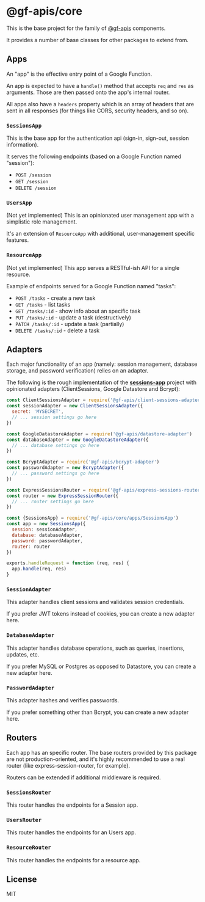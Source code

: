 # @gf-apis/core

This is the base project for the family of [@gf-apis](https://github.com/gf-apis) components.

It provides a number of base classes for other packages to extend from.

## Apps

An "app" is the effective entry point of a Google Function.

An app is expected to have a `handle()` method that accepts `req` and `res` as arguments. Those are then passed onto the app's internal router.

All apps also have a `headers` property which is an array of headers that are sent in all responses (for things like CORS, security headers, and so on).

### `SessionsApp`

This is the base app for the authentication api (sign-in, sign-out, session information).

It serves the following endpoints (based on a Google Function named "session"):

* `POST /session`
* `GET /session`
* `DELETE /session`

### `UsersApp`

(Not yet implemented) This is an opinionated user management app with a simplistic role management.

It's an extension of `ResourceApp` with additional, user-management specific features.

### `ResourceApp`

(Not yet implemented) This app serves a RESTful-ish API for a single resource.

Example of endpoints served for a Google Function named "tasks":

* `POST /tasks` - create a new task
* `GET /tasks` - list tasks
* `GET /tasks/:id` - show info about an specific task
* `PUT /tasks/:id` - update a task (destructively)
* `PATCH /tasks/:id` - update a task (partially)
* `DELETE /tasks/:id` - delete a task

## Adapters

Each major functionality of an app (namely: session management, database storage, and password verification) relies on an adapter.

The following is the rough implementation of the [__sessions-app__](https://github.com/gf-apis/session-app) project with opinionated adapters (ClientSessions, Google Datastore and Bcrypt):

```javascript
const ClientSessionsAdapter = require('@gf-apis/client-sessions-adapter')
const sessionAdapter = new ClientSessionsAdapter({
  secret: 'MYSECRET',
  // ... session settings go here
})

const GoogleDatastoreAdapter = require('@gf-apis/datastore-adapter')
const databaseAdapter = new GoogleDatastoreAdapter({
  // ... database settings go here
})

const BcryptAdapter = require('@gf-apis/bcrypt-adapter')
const passwordAdapter = new BcryptAdapter({
  // ... password settings go here
})

const ExpressSessionsRouter = require('@gf-apis/express-sessions-router')
const router = new ExpressSessionRouter({
  // ... router settings go here
})

const {SessionsApp} = require('@gf-apis/core/apps/SessionsApp')
const app = new SessionsApp({
  session: sessionAdapter,
  database: databaseAdapter,
  password: passwordAdapter,
  router: router
})

exports.handleRequest = function (req, res) {
  app.handle(req, res)
}
```

### `SessionAdapter`

This adapter handles client sessions and validates session credentials.

If you prefer JWT tokens instead of cookies, you can create a new adapter here.

### `DatabaseAdapter`

This adapter handles database operations, such as queries, insertions, updates, etc.

If you prefer MySQL or Postgres as opposed to Datastore, you can create a new adapter here.

### `PasswordAdapter`

This adapter hashes and verifies passwords.

If you prefer something other than Bcrypt, you can create a new adapter here.

## Routers

Each app has an specific router. The base routers provided by this package are not production-oriented, and it's highly recommended to use a real router (like express-session-router, for example).

Routers can be extended if additional middleware is required.

### `SessionsRouter`

This router handles the endpoints for a Session app.

### `UsersRouter`

This router handles the endpoints for an Users app.

### `ResourceRouter`

This router handles the endpoints for a resource app.

## License

MIT
